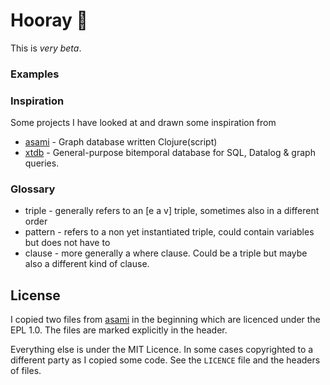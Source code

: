 # Hooray 🎉

This is *very beta*.

### Examples

### Inspiration
Some projects I have looked at and drawn some inspiration from

- [asami](https://github.com/quoll/asami) - Graph database written Clojure(script)
- [xtdb](https://github.com/xtdb/xtdb) - General-purpose bitemporal database for SQL, Datalog & graph queries.

### Glossary

* triple - generally refers to an [e a v] triple, sometimes also in a different order
* pattern - refers to a non yet instantiated triple, could contain variables but does not have to
* clause - more generally a where clause. Could be a triple but maybe also a different kind of clause.

## License

I copied two files from [asami](https://github.com/quoll/asami) in the beginning which are licenced
under the EPL 1.0. The files are marked explicitly in the header.

Everything else is under the MIT Licence. In some cases copyrighted to a different party as I copied some code.
See the `LICENCE` file and the headers of files.
